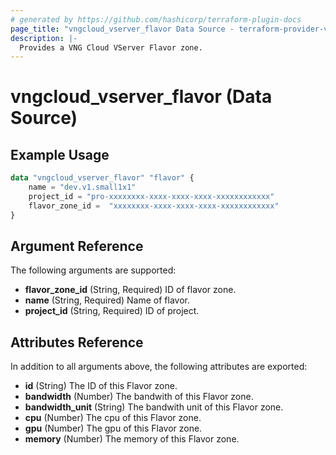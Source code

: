 ```yaml
---
# generated by https://github.com/hashicorp/terraform-plugin-docs
page_title: "vngcloud_vserver_flavor Data Source - terraform-provider-vngcloud"
description: |-
  Provides a VNG Cloud VServer Flavor zone.
---
```


# vngcloud_vserver_flavor (Data Source)



## Example Usage

```terraform
data "vngcloud_vserver_flavor" "flavor" {
    name = "dev.v1.small1x1"
    project_id = "pro-xxxxxxxx-xxxx-xxxx-xxxx-xxxxxxxxxxxx"
    flavor_zone_id =  "xxxxxxxx-xxxx-xxxx-xxxx-xxxxxxxxxxxx"
}
```

## Argument Reference

The following arguments are supported:

- **flavor_zone_id** (String, Required) ID of flavor zone.
- **name** (String, Required) Name of flavor.
- **project_id** (String, Required) ID of project.

## Attributes Reference

In addition to all arguments above, the following attributes are exported:

- **id** (String) The ID of this Flavor zone.
- **bandwidth** (Number) The bandwith of this Flavor zone.
- **bandwidth_unit** (String) The bandwith unit of this Flavor zone.
- **cpu** (Number) The cpu of this Flavor zone.
- **gpu** (Number) The gpu of this Flavor zone.
- **memory** (Number) The memory of this Flavor zone.



